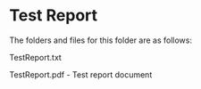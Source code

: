 # Test Report

The folders and files for this folder are as follows:

TestReport.txt

TestReport.pdf - Test report document